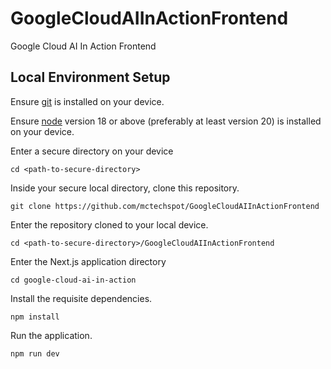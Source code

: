 # GoogleCloudAIInActionFrontend
Google Cloud AI In Action Frontend

## Local Environment Setup

Ensure [git](https://git-scm.com/downloads) is installed on your device.

Ensure [node](https://nodejs.org/en/download) version 18 or above (preferably at least version 20) is installed on your device.

Enter a secure directory on your device
```
cd <path-to-secure-directory>
```

Inside your secure local directory, clone this repository.
```
git clone https://github.com/mctechspot/GoogleCloudAIInActionFrontend
```

Enter the repository cloned to your local device.
```
cd <path-to-secure-directory>/GoogleCloudAIInActionFrontend
```

Enter the Next.js application directory
```
cd google-cloud-ai-in-action
```

Install the requisite dependencies.
```
npm install
```

Run the application.
```
npm run dev
```